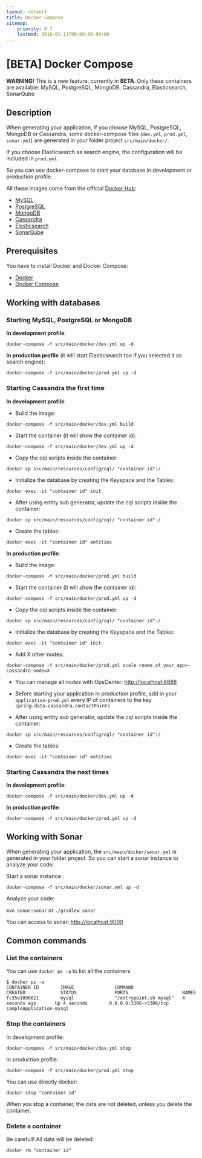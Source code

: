 ```yaml
---
layout: default
title: Docker Compose
sitemap:
    priority: 0.7
    lastmod: 2016-01-11T00:00:00-00:00
---
```


# <i class="fa fa-music"></i> [BETA] Docker Compose

__WARNING!__ This is a new feature, currently in __BETA__. Only these containers are available: MySQL, PostgreSQL, MongoDB, Cassandra, Elasticsearch, SonarQube

## Description

When generating your application, if you choose MySQL, PostgreSQL, MongoDB or Cassandra, some docker-compose files (`dev.yml`, `prod.yml`, `sonar.yml`) are generated in your folder project `src/main/docker/`.

If you choose Elasticsearch as search engine, the configuration will be included in `prod.yml`.

So you can use docker-compose to start your database in development or production profile.

All these images come from the official [Docker Hub](https://hub.docker.com/):

- [MySQL](https://hub.docker.com/_/mysql/)
- [PostgreSQL](https://hub.docker.com/_/postgres/)
- [MongoDB](https://hub.docker.com/_/mongo/)
- [Cassandra](https://hub.docker.com/_/cassandra/)
- [Elasticsearch](https://hub.docker.com/_/elasticsearch/)
- [SonarQube](https://hub.docker.com/_/sonarqube/)

## Prerequisites

You have to install Docker and Docker Compose:

- [Docker](https://docs.docker.com/installation/#installation)
- [Docker Compose](https://docs.docker.com/compose/install)

## Working with databases

### Starting MySQL, PostgreSQL or MongoDB

**In development profile**:

`docker-compose -f src/main/docker/dev.yml up -d`

**In production profile** (it will start Elasticsearch too if you selected it as search engine):

`docker-compose -f src/main/docker/prod.yml up -d`

### Starting Cassandra the first time

**In development profile**:

- Build the image:

`docker-compose -f src/main/docker/dev.yml build`

- Start the container (it will show the container id):

`docker-compose -f src/main/docker/dev.yml up -d`

- Copy the cql scripts inside the container:

`docker cp src/main/resources/config/cql/ "container id":/`

- Initialize the database by creating the Keyspace and the Tables:

`docker exec -it "container id" init`

- After using entity sub generator, update the cql scripts inside the container:

`docker cp src/main/resources/config/cql/ "container id":/`

- Create the tables:

`docker exec -it "container id" entities`

**In production profile**:

- Build the image:

`docker-compose -f src/main/docker/prod.yml build`

- Start the container (it will show the container id):

`docker-compose -f src/main/docker/prod.yml up -d`

- Copy the cql scripts inside the container:

`docker cp src/main/resources/config/cql/ "container id":/`

- Initialize the database by creating the Keyspace and the Tables:

`docker exec -it "container id" init`

- Add X other nodes:

`docker-compose -f src/main/docker/prod.yml scale <name_of_your_app>-cassandra-node=X`

- You can manage all nodes with OpsCenter: [http://localhost:8888](http://localhost:8888)

- Before starting your application in production profile, add in your `application-prod.yml` every IP of containers to the key `spring.data.cassandra.contactPoints`

- After using entity sub generator, update the cql scripts inside the container:

`docker cp src/main/resources/config/cql/ "container id":/`

- Create the tables:

`docker exec -it "container id" entities`

### Starting Cassandra the next times

**In development profile**:

`docker-compose -f src/main/docker/dev.yml up -d`

**In production profile**:

`docker-compose -f src/main/docker/prod.yml up -d`

## Working with Sonar

When generating your application, the `src/main/docker/sonar.yml` is generated in your folder project.
So you can start a sonar instance to analyze your code:

Start a sonar instance :

`docker-compose -f src/main/docker/sonar.yml up -d`

Analyze your code:

`mvn sonar:sonar` or `./gradlew sonar`

You can access to sonar: [http://localhost:9000](http://localhost:9000)


## Common commands

### List the containers

You can use `docker ps -a` to list all the containers

    $ docker ps -a
    CONTAINER ID        IMAGE               COMMAND                  CREATED             STATUS              PORTS                    NAMES
    fc35e1090021        mysql               "/entrypoint.sh mysql"   4 seconds ago       Up 4 seconds        0.0.0.0:3306->3306/tcp   sampleApplication-mysql


### Stop the containers

In development profile:

`docker-compose -f src/main/docker/dev.yml stop`

In production profile:

`docker-compose -f src/main/docker/prod.yml stop`

You can use directly docker:

`docker stop "container id"`

When you stop a container, the data are not deleted, unless you delete the container.

### Delete a container

Be carefull! All data will be deleted:

`docker rm "container id"`
